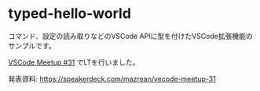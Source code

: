 # typed-hello-world

コマンド、設定の読み取りなどのVSCode APIに型を付けたVSCode拡張機能のサンプルです。

[VSCode Meetup #31](https://vscode.connpass.com/event/328219/) でLTを行いました。

発表資料: https://speakerdeck.com/mazrean/vecode-meetup-31
